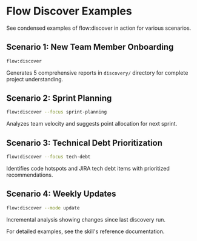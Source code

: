 # Flow Discover Examples

See condensed examples of flow:discover in action for various scenarios.

## Scenario 1: New Team Member Onboarding

```bash
flow:discover
```

Generates 5 comprehensive reports in `discovery/` directory for complete project understanding.

## Scenario 2: Sprint Planning

```bash
flow:discover --focus sprint-planning
```

Analyzes team velocity and suggests point allocation for next sprint.

## Scenario 3: Technical Debt Prioritization

```bash
flow:discover --focus tech-debt
```

Identifies code hotspots and JIRA tech debt items with prioritized recommendations.

## Scenario 4: Weekly Updates

```bash
flow:discover --mode update
```

Incremental analysis showing changes since last discovery run.

For detailed examples, see the skill's reference documentation.

